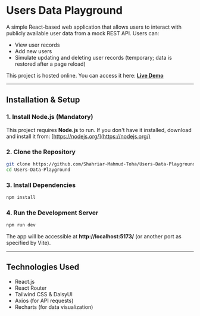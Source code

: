 # Users Data Playground

A simple React-based web application that allows users to interact with publicly available user data from a mock REST API. Users can:

- View user records
- Add new users
- Simulate updating and deleting user records (temporary; data is restored after a page reload)

This project is hosted online. You can access it here: **[Live Demo](https://users-data-playground.vercel.app/)**

---

## Installation & Setup

### 1. Install Node.js (Mandatory)
This project requires **Node.js** to run. If you don't have it installed, download and install it from:
[https://nodejs.org/](https://nodejs.org/)

### 2. Clone the Repository
```sh
git clone https://github.com/Shahriar-Mahmud-Toha/Users-Data-Playground
cd Users-Data-Playground
```

### 3. Install Dependencies
```sh
npm install
```

### 4. Run the Development Server
```sh
npm run dev
```

The app will be accessible at **http://localhost:5173/** (or another port as specified by Vite).

---

## Technologies Used
- React.js
- React Router
- Tailwind CSS & DaisyUI
- Axios (for API requests)
- Recharts (for data visualization)

